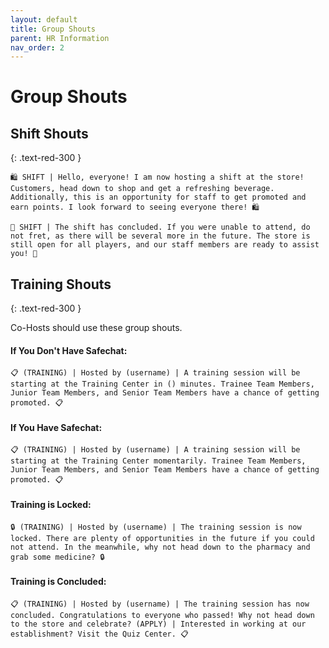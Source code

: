 ```yaml
---
layout: default
title: Group Shouts
parent: HR Information
nav_order: 2
---
```


# Group Shouts 

## Shift Shouts
{: .text-red-300 }

~~~
🛍️ SHIFT | Hello, everyone! I am now hosting a shift at the store! Customers, head down to shop and get a refreshing beverage. Additionally, this is an opportunity for staff to get promoted and earn points. I look forward to seeing everyone there! 🛍️
~~~

```
🛒 SHIFT | The shift has concluded. If you were unable to attend, do not fret, as there will be several more in the future. The store is still open for all players, and our staff members are ready to assist you! 🛒
```

## Training Shouts
{: .text-red-300 }

Co-Hosts should use these group shouts.

#### If You Don't Have Safechat:
```
📋 (TRAINING) | Hosted by (username) | A training session will be starting at the Training Center in () minutes. Trainee Team Members, Junior Team Members, and Senior Team Members have a chance of getting promoted. 📋
```

#### If You Have Safechat:
```
📋 (TRAINING) | Hosted by (username) | A training session will be starting at the Training Center momentarily. Trainee Team Members, Junior Team Members, and Senior Team Members have a chance of getting promoted. 📋
```

#### Training is Locked:
```
🔒 (TRAINING) | Hosted by (username) | The training session is now locked. There are plenty of opportunities in the future if you could not attend. In the meanwhile, why not head down to the pharmacy and grab some medicine? 🔒
```
#### Training is Concluded:
```
📋 (TRAINING) | Hosted by (username) | The training session has now concluded. Congratulations to everyone who passed! Why not head down to the store and celebrate? (APPLY) | Interested in working at our establishment? Visit the Quiz Center. 📋
```

